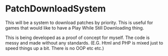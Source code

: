 PatchDownloadSystem
===================
This will be a system to download patches by priority. This is useful for games that would like to have a Play While Still Downloading thing.

This is being developed as a proof of concept for myself. The code is messy and made without any standards. (E.G. Html and PHP is mixed just to speed things up a bit. There is no OOP etc etc.)
